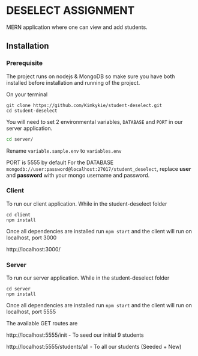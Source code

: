 # DESELECT ASSIGNMENT

MERN application where one can view and add students.

## Installation

### Prerequisite

The project runs on nodejs & MongoDB so make sure you have both installed before installation and running of the project.

On your terminal

```
git clone https://github.com/Kimkykie/student-deselect.git
cd student-deselect
```

You will need to set 2 environmental variables, `DATABASE` and `PORT` in our server application.

```bash
cd server/
```

Rename `variable.sample.env` to `variables.env`

PORT is 5555 by default
For the DATABASE `mongodb://user:password@localhost:27017/student_deselect`, replace **user** and **password** with your mongo username and password.

### Client

To run our client application. While in the student-deselect folder

```
cd client
npm install
```

Once all dependencies are installed run `npm start` and the client will run on localhost, port 3000

http://localhost:3000/

### Server

To run our server application. While in the student-deselect folder

```
cd server
npm install
```

Once all dependencies are installed run `npm start` and the client will run on localhost, port 5555

The available GET routes are

http://localhost:5555/init - To seed our initial 9 students

http://localhost:5555/students/all - To all our students (Seeded + New)
